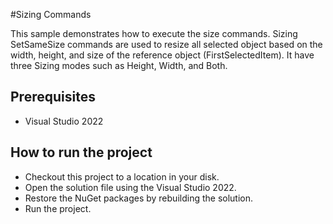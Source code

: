 #Sizing Commands

This sample demonstrates how to execute the size commands. Sizing SetSameSize commands are used to resize all selected object based on the width, height, and size of the reference object (FirstSelectedItem). It have three Sizing modes such as Height, Width, and Both.



## Prerequisites

* Visual Studio 2022

## How to run the project

* Checkout this project to a location in your disk.
* Open the solution file using the Visual Studio 2022.
* Restore the NuGet packages by rebuilding the solution.
* Run the project.
